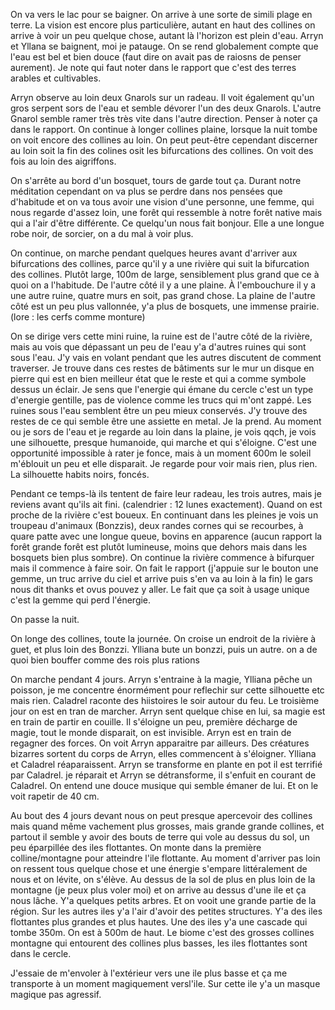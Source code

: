 On va vers le lac pour se baigner. On arrive à une sorte de simili plage en terre. La vision est encore plus particulière, autant en haut des collines on arrive à voir un peu quelque chose, autant là l'horizon est plein d'eau. Arryn et Yllana se baignent, moi je patauge. On se rend globalement compte que l'eau est bel et bien douce (faut dire on avait pas de raiosns de penser aurement). Je note qui faut noter dans le rapport que c'est des terres arables et cultivables.

Arryn observe au loin deux Gnarols sur un radeau. Il voit également qu'un gros serpent sors de l'eau et semble dévorer l'un des deux Gnarols. L'autre Gnarol semble ramer très très vite dans l'autre direction. Penser à noter ça dans le rapport. On continue à longer collines plaine, lorsque la nuit tombe on voit encore des collines au loin. On peut peut-être cependant discerner au loin soit la fin des colines osit les bifurcations des collines. On voit des fois au loin des aigriffons.

On s'arrête au bord d'un bosquet, tours de garde tout ça. Durant notre méditation cependant on va plus se perdre dans nos pensées que d'habitude et on va tous avoir une vision d'une personne, une femme, qui nous regarde d'assez loin, une forêt qui ressemble à notre forêt native mais qui a l'air d'être différente. Ce quelqu'un nous fait bonjour. Elle a une longue robe noir, de sorcier, on a du mal à voir plus.

On continue, on marche pendant quelques heures avant d'arriver aux bifurcations des collines, parce qu'il y a une rivière qui suit la bifurcation des collines. Plutôt large, 100m de large, sensiblement plus grand que ce à quoi on a l'habitude. De l'autre côté il y a une plaine. À l'embouchure il y a une autre ruine, quatre murs en soit, pas grand chose. La plaine de l'autre côté est un peu plus vallonnée, y'a plus de bosquets, une immense prairie. (lore : les cerfs comme monture)

On se dirige vers cette mini ruine, la ruine est de l'autre côté de la rivière, mais au vois que dépassant un peu de l'eau y'a d'autres ruines qui sont sous l'eau. J'y vais en volant pendant que les autres discutent de comment traverser. Je trouve dans ces restes de bâtiments sur le mur un disque en pierre qui est en bien meilleur état que le reste et qui a comme symbole dessus un éclair. Je sens que l'energie qui émane du cercle c'est un type d'energie gentille, pas de violence comme les trucs qui m'ont zappé. Les ruines sous l'eau semblent être un peu mieux conservés. J'y trouve des restes de ce qui semble être une assiette en metal. Je la prend. Au moment ou je sors de l'eau et je regarde au loin dans la plaine, je vois qqch, je vois une silhouette, presque humanoide, qui marche et qui s'éloigne. C'est une opportunité impossible à rater je fonce, mais à un moment 600m le soleil m'éblouit un peu et elle disparait. Je regarde pour voir mais rien, plus rien. La silhouette habits noirs, foncés.

Pendant ce temps-là ils tentent de faire leur radeau, les trois autres, mais je reviens avant qu'ils ait fini. (calendrier : 12 lunes exactement). Quand on est proche de la rivière c'est boueux. 
En continuant dans les pleines je vois un troupeau d'animaux (Bonzzis), deux randes cornes qui se recourbes, à quare patte avec une longue queue, bovins en apparence (aucun rapport la forêt grande forêt est plutôt lumineuse, moins que dehors mais dans les bosquets bien plus sombre). On continue la rivière commence à bifurquer mais il commence à faire soir.
On fait le rapport (j'appuie sur le bouton une gemme, un truc arrive du ciel et arrive puis s'en va au loin à la fin) le gars nous dit thanks et ovus pouvez y aller. Le fait que ça soit à usage unique c'est la gemme qui perd l'énergie.

On passe la nuit.

On longe des collines, toute la journée. On croise un endroit de la rivière à guet, et plus loin des Bonzzi. Ylliana bute un bonzzi, puis un autre. on a de quoi bien bouffer comme des rois plus rations

On marche pendant 4 jours. Arryn s'entraine à la magie, Ylliana pêche un poisson, je me concentre énormément pour reflechir sur cette silhouette etc mais rien. Caladrel raconte des hiistoires le soir autour du feu.
Le troisième jour on est en tran de marcher. Arryn sent quelque chise en lui, sa magie est en train de partir en couille. Il s'éloigne un peu, première décharge de magie, tout le monde disparait, on est invisible. Arryn est en train de regagner des forces. On voit Arryn apparaitre par ailleurs. Des créatures bizarres sortent  du corps de Arryn, elles commencent à s'éloigner. Ylliana et Caladrel  réaparaissent. Arryn se transforme en plante en pot il est terrifié par Caladrel. je réparait et Arryn se détransforme, il s'enfuit en courant de Caladrel. On entend une douce musique qui semble émaner de lui. Et on le voit rapetir de 40 cm.

Au bout des 4 jours devant nous on peut presque apercevoir des collines mais quand même vachement plus grosses, mais grande grande collines, et partout il semble y avoir des bouts de terre qui vole au dessus du sol, un peu éparpillée des iles flottantes. On monte dans la première colline/montagne pour atteindre l'ile flottante. Au moment d'arriver pas loin on ressent tous quelque chose et une énergie s'empare littéralement de nous et on lévite, on s'élève. Au dessus de la sol de plus en plus loin de la montagne (je peux plus voler moi) et on arrive au dessus d'une ile et ça nous lâche. Y'a quelques petits arbres. Et on vooit une grande partie de la région. Sur les autres iles y'a l'air d'avoir des petites structures. Y'a des iles flottantes plus grandes et plus hautes. Une des iles y'a une cascade qui tombe 350m. On est à 500m de haut. Le biome c'est des grosses collines montagne qui entourent des collines plus basses, les iles flottantes sont dans le cercle.

J'essaie de m'envoler à l'extérieur vers une ile plus basse et ça me transporte à un moment magiquement versl'ile. Sur cette ile y'a un masque magique pas agressif.